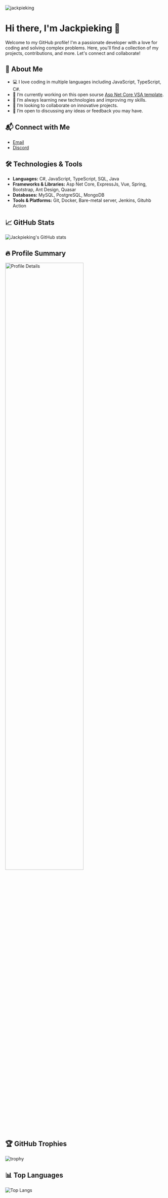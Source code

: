 <p align="left"> <img src="https://komarev.com/ghpvc/?username=jackpieking&label=Profile%20views&color=0e75b6&style=flat" alt="jackpieking" /> </p>

# Hi there, I'm Jackpieking 👋

Welcome to my GitHub profile! I'm a passionate developer with a love for coding and solving complex problems. Here, you'll find a collection of my projects, contributions, and more. Let's connect and collaborate!

## 🚀 About Me

- 💻 I love coding in multiple languages including JavaScript, TypeScript, C#.
- 🔭 I’m currently working on this open sourse [Asp Net Core VSA template](https://github.com/Jackpieking/ASPNET_CORE_VSA_Template).
- 🌱 I’m always learning new technologies and improving my skills.
- 👯 I’m looking to collaborate on innovative projects.
- 🤔 I’m open to discussing any ideas or feedback you may have.

## 📬 Connect with Me

- [Email](mailto:ledinhdangkhoa10a9@gmail.com)
- [Discord](https://discordapp.com/users/581035231155453979)

## 🛠️ Technologies & Tools

- **Languages:** C#, JavaScript, TypeScript, SQL, Java
- **Frameworks & Libraries:** Asp Net Core, ExpressJs, Vue, Spring, Bootstrap, Ant Design, Quasar
- **Databases:** MySQL, PostgreSQL, MongoDB
- **Tools & Platforms:** Git, Docker, Bare-metal server, Jenkins, Gituhb Action

## 📈 GitHub Stats

![Jackpieking's GitHub stats](https://github-readme-stats.vercel.app/api?username=Jackpieking&show_icons=true&theme=gruvbox)

## 🔥 Profile Summary

<img src="http://github-profile-summary-cards.vercel.app/api/cards/profile-details?username=jackpieking&theme=gruvbox" alt="Profile Details" width="70%" />

## 🏆 GitHub Trophies

![trophy](https://github-profile-trophy.vercel.app/?username=Jackpieking&theme=gruvbox)

## 📊 Top Languages

![Top Langs](https://github-readme-stats.vercel.app/api/top-langs/?username=Jackpieking&layout=compact&theme=gruvbox)
